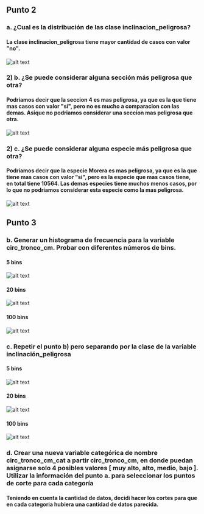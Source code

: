 <h2> Punto 2 </h2>
<h3>a. ¿Cual es la distribución de las clase inclinacion_peligrosa? </h3>
<h4>La clase inclinacion_peligrosa tiene mayor cantidad de casos con valor "no".</h4>

![alt text](https://github.com/sofiabarbeito/ia-uncuyo-2021/blob/main/tp7-ml/graficos/2a.PNG?raw=true)


<h3> </h3>
<h3>2) b. ¿Se puede considerar alguna sección más peligrosa que otra? </h3>
<h4>Podriamos decir que la seccion 4 es mas peligrosa, ya que es la que tiene mas casos con valor "si", pero no es mucho a comparacion con las demas. Asique no podriamos considerar una seccion mas peligrosa que otra.</h4>

![alt text](https://github.com/sofiabarbeito/ia-uncuyo-2021/blob/main/tp7-ml/graficos/2b.PNG?raw=true)

<h3> </h3>
<h3>2) c. ¿Se puede considerar alguna especie más peligrosa que otra? </h3>
<h4>Podriamos decir que la especie Morera es mas peligrosa, ya que es la que tiene mas casos con valor "si", pero es la especie que mas casos tiene, en total tiene 10564. Las demas especies tiene muchos menos casos, por lo que no podriamos considerar esta especie como la mas peligrosa.</h4>

![alt text](https://github.com/sofiabarbeito/ia-uncuyo-2021/blob/main/tp7-ml/graficos/2c.PNG?raw=true)

<h3> </h3>

<h2> Punto 3 </h2>
<h3>b. Generar un histograma de frecuencia para la variable circ_tronco_cm. Probar con diferentes  números de bins.   </h3>
<h4> 5 bins </h4>

![alt text](https://github.com/sofiabarbeito/ia-uncuyo-2021/blob/main/tp7-ml/graficos/3b5.PNG?raw=true)

<h4> 20 bins </h4>

![alt text](https://github.com/sofiabarbeito/ia-uncuyo-2021/blob/main/tp7-ml/graficos/3b20.PNG?raw=true)

<h4> 100 bins </h4>

![alt text](https://github.com/sofiabarbeito/ia-uncuyo-2021/blob/main/tp7-ml/graficos/3b100.PNG?raw=true)


<h3>c. Repetir el punto b) pero separando por la clase de la variable inclinación_peligrosa</h3>
<h4> 5 bins </h4>

![alt text](https://github.com/sofiabarbeito/ia-uncuyo-2021/blob/main/tp7-ml/graficos/3c5.PNG?raw=true)

<h4> 20 bins </h4>

![alt text](https://github.com/sofiabarbeito/ia-uncuyo-2021/blob/main/tp7-ml/graficos/3c20.PNG?raw=true)

<h4> 100 bins </h4>

![alt text](https://github.com/sofiabarbeito/ia-uncuyo-2021/blob/main/tp7-ml/graficos/3c100.PNG?raw=true)


<h3>d. Crear una nueva variable categórica de nombre circ_tronco_cm_cat a partir circ_tronco_cm, en donde puedan asignarse solo  4 posibles valores [ muy alto, alto, medio, bajo ]. Utilizar la información del punto a. para seleccionar los puntos de corte para cada categoría</h3>
<h4> Teniendo en cuenta la cantidad de datos, decidi hacer los cortes para que en cada categoria hubiera una cantidad de datos parecida. </h4>
